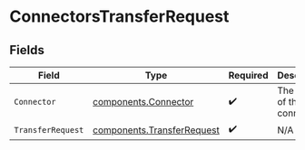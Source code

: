 # ConnectorsTransferRequest


## Fields

| Field                                                                    | Type                                                                     | Required                                                                 | Description                                                              |
| ------------------------------------------------------------------------ | ------------------------------------------------------------------------ | ------------------------------------------------------------------------ | ------------------------------------------------------------------------ |
| `Connector`                                                              | [components.Connector](../../models/components/connector.md)             | :heavy_check_mark:                                                       | The name of the connector.                                               |
| `TransferRequest`                                                        | [components.TransferRequest](../../models/components/transferrequest.md) | :heavy_check_mark:                                                       | N/A                                                                      |